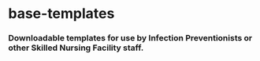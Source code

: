# base-templates
### Downloadable templates for use by Infection Preventionists or other Skilled Nursing Facility staff.  
